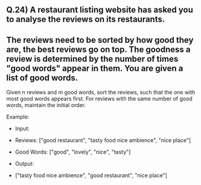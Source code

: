 ## Q.24) A restaurant listing website has asked you to analyse the reviews on its restaurants.
## The reviews need to be sorted by how good they are, the best reviews go on top. The goodness a review is determined by the number of times "good words" appear in them. You are given a list of good words.

Given n reviews and m good words, sort the reviews, such that the one with most good words appears first. For reviews with the same number of good words, maintain the initial order.

Example:

- Input:

- Reviews: ["good restaurant", "tasty food nice ambience", "nice place"]

- Good Words: ["good", "lovely", "nice", "tasty"]

- Output:

- ["tasty food nice ambience", "good restaurant", "nice place"]

